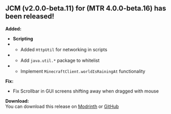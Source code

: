 ## JCM (v2.0.0-beta.11) for (MTR 4.0.0-beta.16) has been released!

**Added:**
- **Scripting**
- - Added `HttpUtil` for networking in scripts
- - Add `java.util.*` package to whitelist
- - Implement `MinecraftClient.worldIsRainingAt` functionality

**Fix:**
- Fix Scrollbar in GUI screens shifting away when dragged with mouse

**Download:**  
You can download this release on [Modrinth](https://modrinth.com/mod/jcm) or [GitHub](https://github.com/DistrictOfJoban/Joban-Client-Mod/releases)

